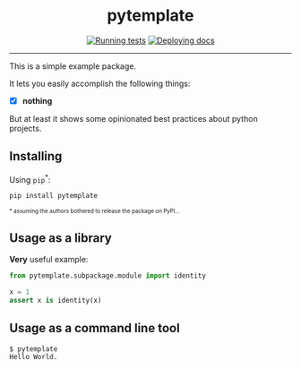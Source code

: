 <h1 align="center">pytemplate</h1>

<div align="center">

[![Running tests](https://github.com/spietras/python-template/actions/workflows/test.yml/badge.svg)](https://github.com/spietras/python-template/actions/workflows/test.yml)
[![Deploying docs](https://github.com/spietras/python-template/actions/workflows/docs.yml/badge.svg)](https://github.com/spietras/python-template/actions/workflows/docs.yml)

</div>

---

This is a simple example package.

It lets you easily accomplish the following things:

- [x] **nothing**

But at least it shows some opinionated best practices about python projects.

## Installing

Using ```pip```<sup>*</sup>:

```sh
pip install pytemplate
```

<sup><sup>* assuming the authors bothered to release the package on PyPI...</sup></sup>

## Usage as a library

**Very** useful example:

```python
from pytemplate.subpackage.module import identity

x = 1
assert x is identity(x)
```

## Usage as a command line tool

```sh
$ pytemplate
Hello World.
```